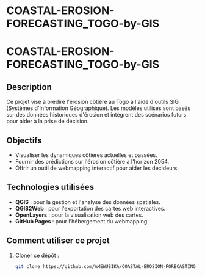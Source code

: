# COASTAL-EROSION-FORECASTING_TOGO-by-GIS
# COASTAL-EROSION-FORECASTING_TOGO-by-GIS

## Description
Ce projet vise à prédire l'érosion côtière au Togo à l'aide d'outils SIG (Systèmes d'Information Géographique). Les modèles utilisés sont basés sur des données historiques d'érosion et intègrent des scénarios futurs pour aider à la prise de décision.

## Objectifs
- Visualiser les dynamiques côtières actuelles et passées.
- Fournir des prédictions sur l'érosion côtière à l'horizon 2054.
- Offrir un outil de webmapping interactif pour aider les décideurs.

## Technologies utilisées
- **QGIS** : pour la gestion et l'analyse des données spatiales.
- **QGIS2Web** : pour l'exportation des cartes web interactives.
- **OpenLayers** : pour la visualisation web des cartes.
- **GitHub Pages** : pour l'hébergement du webmapping.

## Comment utiliser ce projet
1. Cloner ce dépôt :
   ```bash
   git clone https://github.com/AMEWUSIKA/COASTAL-EROSION-FORECASTING_TOGO-by-GIS.git
